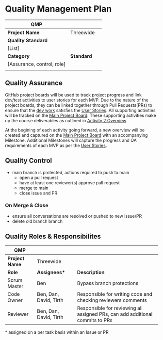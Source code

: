 # Quality Management Plan

| **QMP**                      |              |     |
| ---------------------------- | ------------ | --- |
| **Project Name**             | Threewide    |     |
| **Quality Standard**         |              |     |
| \[List\]                     |              |     |
| **Category**                 | **Standard** |     |
| \[Assurance, control, role\] |              |     |
|                              |              |     |

## Quality Assurance

GitHub project boards will be used to track project progress and link dev/test activities to user stories for each MVP. Due to the nature of the project boards, they can be linked together through Pull Requests(PRs) to ensure that the [dev work](https://github.com/orgs/teamcrusher/projects/2) satisfies the [User Stories](https://github.com/orgs/teamcrusher/projects/4). All supporting activities will be tracked on the [Main Project Board](https://github.com/orgs/teamcrusher/projects/3). These supporting activities make up the course deliverables as outlined in [Activity 2 Overview](/PM%20documentation/README.md).

At the begining of each activity going forward, a new overview will be created and captured on the [Main Project Board](https://github.com/orgs/teamcrusher/projects/3) with an accompanying Milestone. Additional Milestones will capture the progress and QA requirements of each MVP as per the [User Stories](https://github.com/orgs/teamcrusher/projects/4).

## Quality Control

- main branch is protected, actions required to push to main
  - open a pull request
  - have at least one reviewer(s) approve pull request
  - merge to main
  - close issue and PR

### On Merge & Close

- ensure all conversations are resolved or pushed to new issue/PR
- delete old branch branch

## Quality Roles & Responsibilites

| **QMP**          |                        |                                                                               |
| ---------------- | ---------------------- | ----------------------------------------------------------------------------- |
| **Project Name** | Threewide              |                                                                               |
| **Role**         | **Assignees\***        | **Description**                                                               |
| Scrum Master     | Ben                    | Bypass branch protections                                                     |
| Code Owner       | Ben, Dan, David, Tirth | Responsible for writing code and checking reviewers comments                  |
| Reviewer         | Ben, Dan, David, Tirth | Responsible for reviewing all assigned PRs, can add additional commits to PRs |

\* assigned on a per task basis within an Issue or PR
